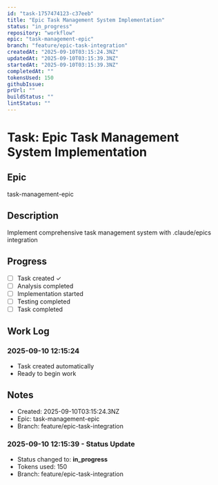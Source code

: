 ```yaml
---
id: "task-1757474123-c37eeb"
title: "Epic Task Management System Implementation"
status: "in_progress"
repository: "workflow"
epic: "task-management-epic"
branch: "feature/epic-task-integration"
createdAt: "2025-09-10T03:15:24.3NZ"
updatedAt: "2025-09-10T03:15:39.3NZ"
startedAt: "2025-09-10T03:15:39.3NZ"
completedAt: ""
tokensUsed: 150
githubIssue: 
prUrl: ""
buildStatus: ""
lintStatus: ""
---
```


# Task: Epic Task Management System Implementation

## Epic
task-management-epic

## Description
Implement comprehensive task management system with .claude/epics integration

## Progress
- [ ] Task created ✓
- [ ] Analysis completed
- [ ] Implementation started
- [ ] Testing completed
- [ ] Task completed

## Work Log
### 2025-09-10 12:15:24
- Task created automatically
- Ready to begin work

## Notes
- Created: 2025-09-10T03:15:24.3NZ
- Epic: task-management-epic
- Branch: feature/epic-task-integration


### 2025-09-10 12:15:39 - Status Update
- Status changed to: **in_progress**
- Tokens used: 150
- Branch: feature/epic-task-integration
